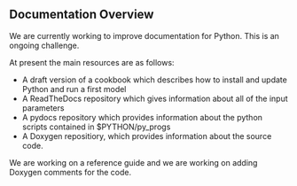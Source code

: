 Documentation Overview
----------------------

We are currently working to improve documentation for Python. This is an ongoing challenge.

At present the main resources are as follows:
  * A draft version of a cookbook which describes how to install and
    update Python and run a first model
  * A ReadTheDocs repository which gives information about all of the input parameters
  * A pydocs repository which provides information about the python scripts contained in
    $PYTHON/py_progs
  * A Doxygen repositiory, which provides information about the source code.

We are working on a reference guide and we are working on adding
Doxygen comments for the code.
